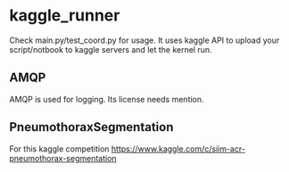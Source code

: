 # kaggle_runner

Check main.py/test_coord.py for usage. It uses kaggle API to upload your script/notbook to kaggle servers and let the kernel run.

## AMQP
AMQP is used for logging. Its license needs mention.

## PneumothoraxSegmentation
For this kaggle competition https://www.kaggle.com/c/siim-acr-pneumothorax-segmentation
